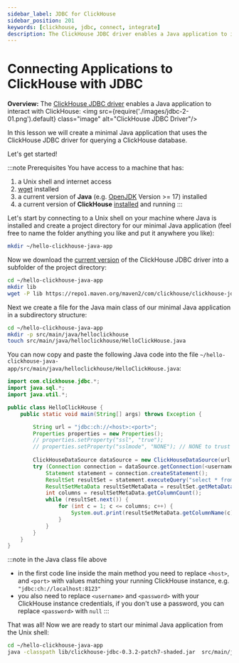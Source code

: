 ```yaml
---
sidebar_label: JDBC for ClickHouse
sidebar_position: 201
keywords: [clickhouse, jdbc, connect, integrate]
description: The ClickHouse JDBC driver enables a Java application to interact with ClickHouse
---
```


# Connecting Applications to ClickHouse with JDBC

**Overview:** The <a href="https://github.com/ClickHouse/clickhouse-jdbc/tree/master/clickhouse-jdbc" target="_blank">ClickHouse JDBC driver</a> enables a Java application to interact with ClickHouse:
<img src={require('./images/jdbc-2-01.png').default} class="image" alt="ClickHouse JDBC Driver"/>

In this lesson we will create a minimal Java application that uses the ClickHouse JDBC driver for querying a ClickHouse database.

Let's get started!


:::note Prerequisites
You have access to a machine that has:
1. a Unix shell and internet access 
2. <a href="https://www.gnu.org/software/wget/" target="_blank">wget</a> installed
3. a current version of **Java** (e.g. <a href="https://openjdk.java.net" target="_blank">OpenJDK</a> Version >= 17) installed
4. a current version of **ClickHouse** <a href="https://clickhouse.com/docs/en/getting-started/install/" target="_blank">installed</a> and running
:::


Let's start by connecting to a Unix shell on your machine where Java is installed and create a project directory for our minimal Java application (feel free to name the folder anything you like and put it anywhere you like):
 ```bash
 mkdir ~/hello-clickhouse-java-app
 ```

Now we download the <a href="https://repo1.maven.org/maven2/com/clickhouse/clickhouse-jdbc/" target="_blank">current version</a> of the ClickHouse JDBC driver into a subfolder of the project directory:
 ```bash
 cd ~/hello-clickhouse-java-app
 mkdir lib
 wget -P lib https://repo1.maven.org/maven2/com/clickhouse/clickhouse-jdbc/0.3.2-patch7/clickhouse-jdbc-0.3.2-patch7-shaded.jar
 ```
   
   
Next we create a file for the Java main class of our minimal Java application in a subdirectory structure:
 ```bash
 cd ~/hello-clickhouse-java-app
 mkdir -p src/main/java/helloclickhouse
 touch src/main/java/helloclickhouse/HelloClickHouse.java
 ```
 You can now copy and paste the following Java code into the file `~/hello-clickhouse-java-app/src/main/java/helloclickhouse/HelloClickHouse.java`:
 ```java
 import com.clickhouse.jdbc.*;
 import java.sql.*;
 import java.util.*;
 
 public class HelloClickHouse {
     public static void main(String[] args) throws Exception {

         String url = "jdbc:ch://<host>:<port>";
         Properties properties = new Properties();
         // properties.setProperty("ssl", "true");
         // properties.setProperty("sslmode", "NONE"); // NONE to trust all servers; STRICT for trusted only
          
         ClickHouseDataSource dataSource = new ClickHouseDataSource(url, properties);
         try (Connection connection = dataSource.getConnection(<username>, <password>);
             Statement statement = connection.createStatement();
             ResultSet resultSet = statement.executeQuery("select * from system.tables limit 10")) {
             ResultSetMetaData resultSetMetaData = resultSet.getMetaData();
             int columns = resultSetMetaData.getColumnCount();
             while (resultSet.next()) {
                 for (int c = 1; c <= columns; c++) {
                     System.out.print(resultSetMetaData.getColumnName(c) + ":" + resultSet.getString(c) + (c < columns ? ", " : "\n"));
                 }
             }
         }
     }
 }
 ```

:::note
in the Java class file above
   
   - in the first code line inside the main method you need to replace `<host>`, and `<port>` with values matching your running ClickHouse instance, e.g. `"jdbc:ch://localhost:8123"`
   - you also need to replace `<username>` and `<password>` with your ClickHouse instance credentials, if you don't use a password, you can replace `<password>` with `null`
:::


   
That was all! Now we are ready to start our minimal Java application from the Unix shell:
 ```bash
 cd ~/hello-clickhouse-java-app
 java -classpath lib/clickhouse-jdbc-0.3.2-patch7-shaded.jar  src/main/java/helloclickhouse/HelloClickHouse.java
 ```
   